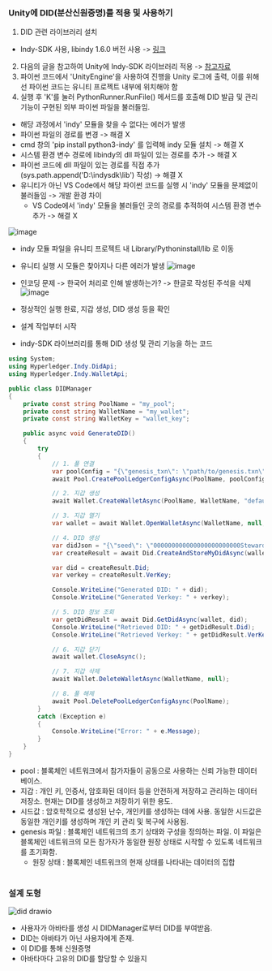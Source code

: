 ### Unity에 DID(분산신원증명)를 적용 및 사용하기

1. DID 관련 라이브러리 설치 
  - Indy-SDK 사용, libindy 1.6.0 버전 사용 -> [링크](https://repo.sovrin.org/windows/libindy/stable/)
2. 다음의 글을 참고하여 Unity에 Indy-SDK 라이브러리 적용 -> [참고자료](https://github.com/geunkim/Metaverse/tree/main/HyperledgerAries/AvataDID)
3. 파이썬 코드에서 'UnityEngine'을 사용하여 진행을 Unity 로그에 출력, 이를 위해선 파이썬 코드는 유니티 프로젝트 내부에 위치해야 함
4. 실행 후 'K'를 눌러 PythonRunner.RunFile() 메서드를 호출해 DID 발급 및 관리 기능이 구현된 외부 파이썬 파일을 불러들임.

  - 해당 과정에서 'indy' 모듈을 찾을 수 없다는 에러가 발생
  - 파이썬 파일의 경로를 변경 -> 해결 X
  - cmd 창의 'pip install python3-indy' 를 입력해 indy 모듈 설치 -> 해결 X
  - 시스템 환경 변수 경로에 libindy의 dll 파일이 있는 경로를 추가 -> 해결 X
  - 파이썬 코드에 dll 파일이 있는 경로를 직접 추가 (sys.path.append('D:\indysdk\lib') 작성) -> 해결 X
  - 유니티가 아닌 VS Code에서 해당 파이썬 코드를 실행 시 'indy' 모듈을 문제없이 불러들임 -> 개발 환경 차이
    - VS Code에서 'indy' 모듈을 불러들인 곳의 경로를 추적하여 시스템 환경 변수 추가 -> 해결 X



![image](https://github.com/Hongyoosung/Metaverse-1/assets/101240036/b73f8517-4750-44d5-bfb0-ee24e5b38335)

- indy 모듈 파일을 유니티 프로젝트 내 Library/Pythoninstall/lib 로 이동
- 유니티 실행 시 모듈은 찾아지나 다른 에러가 발생
![image](https://github.com/Hongyoosung/Metaverse-1/assets/101240036/5e678941-a540-4385-a6e0-e7df259b4550)
- 인코딩 문제 -> 한국어 처리로 인해 발생하는가? -> 한글로 작성된 주석을 삭제
![image](https://github.com/Hongyoosung/Metaverse-1/assets/101240036/b6e00c55-b71f-4fad-904a-94c984b1cf7a)
- 정상적인 실행 완료, 지갑 생성, DID 생성 등을 확인



- 설계 작업부터 시작
- indy-SDK 라이브러리를 통해 DID 생성 및 관리 기능을 하는 코드
```C#
using System;
using Hyperledger.Indy.DidApi;
using Hyperledger.Indy.WalletApi;

public class DIDManager
{
    private const string PoolName = "my_pool";
    private const string WalletName = "my_wallet";
    private const string WalletKey = "wallet_key";

    public async void GenerateDID()
    {
        try
        {
            // 1. 풀 연결
            var poolConfig = "{\"genesis_txn\": \"path/to/genesis.txn\"}"; // 실제 genesis.txn 파일의 경로로 수정해야 함
            await Pool.CreatePoolLedgerConfigAsync(PoolName, poolConfig);

            // 2. 지갑 생성
            await Wallet.CreateWalletAsync(PoolName, WalletName, "default", null, WalletKey);

            // 3. 지갑 열기
            var wallet = await Wallet.OpenWalletAsync(WalletName, null, WalletKey);

            // 4. DID 생성
            var didJson = "{\"seed\": \"000000000000000000000000Steward1\"}"; // 원하는 시드값으로 수정 가능
            var createResult = await Did.CreateAndStoreMyDidAsync(wallet, didJson);

            var did = createResult.Did;
            var verkey = createResult.VerKey;

            Console.WriteLine("Generated DID: " + did);
            Console.WriteLine("Generated Verkey: " + verkey);

            // 5. DID 정보 조회
            var getDidResult = await Did.GetDidAsync(wallet, did);
            Console.WriteLine("Retrieved DID: " + getDidResult.Did);
            Console.WriteLine("Retrieved Verkey: " + getDidResult.VerKey);

            // 6. 지갑 닫기
            await wallet.CloseAsync();

            // 7. 지갑 삭제
            await Wallet.DeleteWalletAsync(WalletName, null);

            // 8. 풀 해제
            await Pool.DeletePoolLedgerConfigAsync(PoolName);
        }
        catch (Exception e)
        {
            Console.WriteLine("Error: " + e.Message);
        }
    }
}
```
- pool : 블록체인 네트워크에서 참가자들이 공동으로 사용하는 신뢰 가능한 데이터베이스.
- 지갑 : 개인 키, 인증서, 암호화된 데이터 등을 안전하게 저장하고 관리하는 데이터 저장소. 현재는 DID를 생성하고 저장하기 위한 용도.
- 시드값 : 암호학적으로 생성된 난수, 개인키를 생성하는 데에 사용. 동일한 시드값은 동일한 개인키를 생성하며 개인 키 관리 및 복구에 사용됨.
- genesis 파일 : 블록체인 네트워크의 초기 상태와 구성을 정의하는 파일. 이 파일은 블록체인 네트워크의 모든 참가자가 동일한 원장 상태로 시작할 수 있도록 네트워크를 초기화함.
  - 원장 상태 : 블록체인 네트워크의 현재 상태를 나타내는 데이터의 집합

#

### 설계 도형

![did drawio](https://github.com/Hongyoosung/Metaverse-1/assets/101240036/cdee987a-f3de-496a-8962-4d9b573ea0be)

- 사용자가 아바타를 생성 시 DIDManager로부터 DID를 부여받음.
- DID는 아바타가 아닌 사용자에게 존재.
- 이 DID를 통해 신원증명
- 아바타마다 고유의 DID를 할당할 수 있을지














